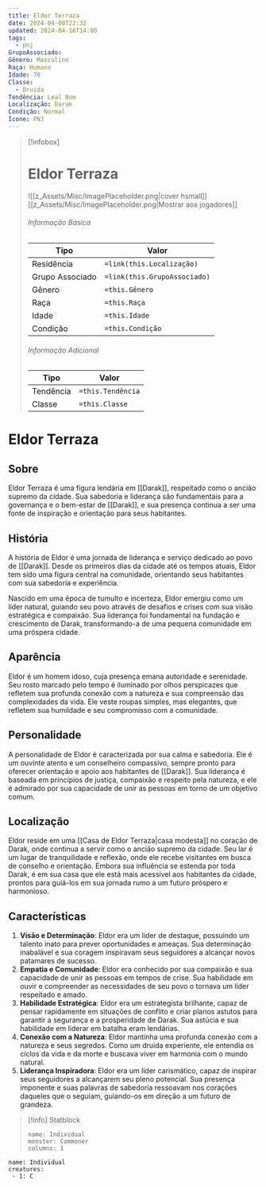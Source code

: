 ```yaml
---
title: Eldor Terraza
date: 2024-04-08T22:32
updated: 2024-04-16T14:00
tags:
  - pnj
GrupoAssociado: 
Gênero: Masculino
Raça: Humano
Idade: 78
Classe:
  - Druida
Tendência: Leal Bom
Localização: Darak
Condição: Normal
Ícone: PNJ
---
```


> [!infobox]
> # Eldor Terraza
> ![[z_Assets/Misc/ImagePlaceholder.png|cover hsmall]]
> [[z_Assets/Misc/ImagePlaceholder.png|Mostrar aos jogadores]]
> ###### Informação Básica
> Tipo |  Valor |
> ---|---|
> Residência | `=link(this.Localização)` |
> Grupo Associado | `=link(this.GrupoAssociado)` |
> Gênero | `=this.Gênero` |
> Raça | `=this.Raça` |
> Idade | `=this.Idade` |
> Condição | `=this.Condição` |
> ###### Informação Adicional
> Tipo |  Valor |
> ---|---|
> Tendência | `=this.Tendência` |
> Classe | `=this.Classe` |

# Eldor Terraza

## Sobre

Eldor Terraza é uma figura lendária em [[Darak]], respeitado como o ancião supremo da cidade. Sua sabedoria e liderança são fundamentais para a governança e o bem-estar de [[Darak]], e sua presença continua a ser uma fonte de inspiração e orientação para seus habitantes.

## História

A história de Eldor é uma jornada de liderança e serviço dedicado ao povo de [[Darak]]. Desde os primeiros dias da cidade até os tempos atuais, Eldor tem sido uma figura central na comunidade, orientando seus habitantes com sua sabedoria e experiência.

Nascido em uma época de tumulto e incerteza, Eldor emergiu como um líder natural, guiando seu povo através de desafios e crises com sua visão estratégica e compaixão. Sua liderança foi fundamental na fundação e crescimento de Darak, transformando-a de uma pequena comunidade em uma próspera cidade.

## Aparência

Eldor é um homem idoso, cuja presença emana autoridade e serenidade. Seu rosto marcado pelo tempo é iluminado por olhos perspicazes que refletem sua profunda conexão com a natureza e sua compreensão das complexidades da vida. Ele veste roupas simples, mas elegantes, que refletem sua humildade e seu compromisso com a comunidade.

## Personalidade

A personalidade de Eldor é caracterizada por sua calma e sabedoria. Ele é um ouvinte atento e um conselheiro compassivo, sempre pronto para oferecer orientação e apoio aos habitantes de [[Darak]]. Sua liderança é baseada em princípios de justiça, compaixão e respeito pela natureza, e ele é admirado por sua capacidade de unir as pessoas em torno de um objetivo comum.

## Localização 

Eldor reside em uma [[Casa de Eldor Terraza|casa modesta]] no coração de Darak, onde continua a servir como o ancião supremo da cidade. Seu lar é um lugar de tranquilidade e reflexão, onde ele recebe visitantes em busca de conselho e orientação. Embora sua influência se estenda por toda Darak, é em sua casa que ele está mais acessível aos habitantes da cidade, prontos para guiá-los em sua jornada rumo a um futuro próspero e harmonioso.

## Características

1. **Visão e Determinação**: Eldor era um líder de destaque, possuindo um talento inato para prever oportunidades e ameaças. Sua determinação inabalável e sua coragem inspiravam seus seguidores a alcançar novos patamares de sucesso.
2. **Empatia e Comunidade**: Eldor era conhecido por sua compaixão e sua capacidade de unir as pessoas em tempos de crise. Sua habilidade em ouvir e compreender as necessidades de seu povo o tornava um líder respeitado e amado.
3. **Habilidade Estratégica**: Eldor era um estrategista brilhante, capaz de pensar rapidamente em situações de conflito e criar planos astutos para garantir a segurança e a prosperidade de Darak. Sua astúcia e sua habilidade em liderar em batalha eram lendárias.
4. **Conexão com a Natureza**: Eldor mantinha uma profunda conexão com a natureza e seus segredos. Como um druida experiente, ele entendia os ciclos da vida e da morte e buscava viver em harmonia com o mundo natural.
5. **Liderança Inspiradora**: Eldor era um líder carismático, capaz de inspirar seus seguidores a alcançarem seu pleno potencial. Sua presença imponente e suas palavras de sabedoria ressoavam nos corações daqueles que o seguiam, guiando-os em direção a um futuro de grandeza.

> [!info] Statblock
> ```statblock
> name: Individual
> monster: Commoner
> columns: 1
> ```

```encounter-table
name: Individual
creatures:
 - 1: C
